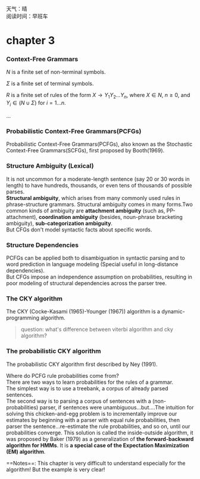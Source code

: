 天气：晴  
阅读时间：早班车

# chapter 3

### Context-Free Grammars

$N$ is a finite set of non-terminal symbols.

$\Sigma$ is a finite set of terminal symbols.

$R$ is a finite set of rules of the form $X \to Y_1Y_2...Y_n$, where $X \in N$, $n \geq 0$, and $Y_i \in (N  \cup \Sigma)$ for $i=1...n$.

...

### Probabilistic Context-Free Grammars(PCFGs)

Probabilistic Context-Free Grammars(PCFGs), also known as the Stochastic Context-Free Grammars(SCFGs), first proposed by Booth(1969).

### Structure Ambiguity (Lexical)

It is not uncommon for a moderate-length sentence (say 20 or 30 words in length) to have hundreds, thousands, or even tens of thousands of possible parses. <br>**Structural ambiguity**, which arises from many commonly used rules in phrase-structure grammars. Structural ambiguity comes in many forms.Two common kinds of ambiguity are **attachment ambiguity** (such as, PP-attachment), **coordination ambiguity** (besides, noun-phrase bracketing ambiguity), **sub-categorization ambiguity**.<br>But CFGs don't model syntactic facts about specific words.

### Structure Dependencies

PCFGs can be applied both to disambiguation in syntactic parsing and to word prediction in language modeling (Special useful in long-distance dependencies).<br>But CFGs impose an independence assumption on probabilities, resulting in poor modeling of structural dependencies across the parser tree.

### The CKY algorithm

The CKY (Cocke-Kasami (1965)-Younger (1967)) algorithm is a dynamic-programming algorithm.

> question: what's difference between viterbi algorithm and cky algorithm?

### The probabilistic CKY algorithm

The probabilistic CKY algorithm first described by Ney (1991).

Where do PCFG rule probabilities come from? <br>There are two ways to learn probabilities for the rules of a grammar. <br>The simplest way is to use a treebank, a corpus of already parsed sentences.<br>The second way is to parsing a corpus of sentences with a (non-probabilities) parser, if sentences were unambiguous...but....The intuition for solving this  chicken-and-egg problem is to incrementally improve our estimates by beginning with a parser with equal rule probabilities, then parser the sentence...re-estimate the rule probabilities, and so on, until our probabilities converge. This solution is called the inside-outside algorithm, it was proposed by Baker (1979) as a generalization of **the forward-backward algorithm for HMMs**. It is **a special case of the Expectation Maximization (EM) algorithm**.





==Notes==: This chapter is very difficult to understand especially for the algorithm! But the example is very clear!















